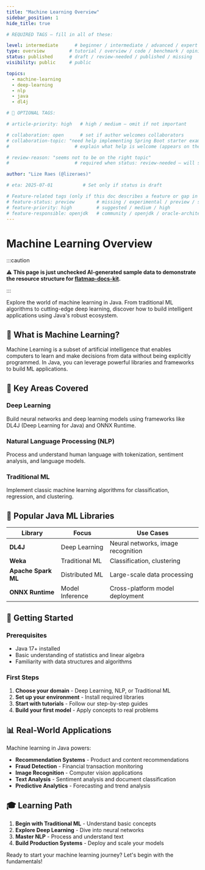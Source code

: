 ```yaml
---
title: "Machine Learning Overview"
sidebar_position: 1
hide_title: true

# REQUIRED TAGS — fill in all of these:

level: intermediate      # beginner / intermediate / advanced / expert
type: overview         # tutorial / overview / code / benchmark / opinion / api-doc
status: published      # draft / review-needed / published / missing
visibility: public     # public

topics:
  - machine-learning
  - deep-learning
  - nlp
  - java
  - dl4j

# 🧩 OPTIONAL TAGS:

# article-priority: high   # high / medium — omit if not important

# collaboration: open      # set if author welcomes collaborators
# collaboration-topic: "need help implementing Spring Boot starter examples"  
#                        # explain what help is welcome (appears on the dashboard & collab page)

# review-reason: "seems not to be on the right topic"
#                        # required when status: review-needed — will show on the article and in the dashboard

author: "Lize Raes (@lizeraes)"

# eta: 2025-07-01           # Set only if status is draft

# Feature-related tags (only if this doc describes a feature or gap in Java+AI):
# feature-status: preview        # missing / experimental / preview / stable / specified
# feature-priority: high         # suggested / medium / high
# feature-responsible: openjdk   # community / openjdk / oracle-architects / jsr / vendor:redhat / project-lead:<name>
---
```


# Machine Learning Overview

:::caution

⚠️ **This page is just unchecked AI-generated sample data to demonstrate the resource structure for [flatmap-docs-kit](https://github.com/lizeraes/flatmap-docs-kit).**

:::

Explore the world of machine learning in Java. From traditional ML algorithms to cutting-edge deep learning, discover how to build intelligent applications using Java's robust ecosystem.

## 🧠 What is Machine Learning?

Machine Learning is a subset of artificial intelligence that enables computers to learn and make decisions from data without being explicitly programmed. In Java, you can leverage powerful libraries and frameworks to build ML applications.

## 🎯 Key Areas Covered

### **Deep Learning**
Build neural networks and deep learning models using frameworks like DL4J (Deep Learning for Java) and ONNX Runtime.

### **Natural Language Processing (NLP)**
Process and understand human language with tokenization, sentiment analysis, and language models.

### **Traditional ML**
Implement classic machine learning algorithms for classification, regression, and clustering.

## 🚀 Popular Java ML Libraries

| Library | Focus | Use Cases |
|---------|-------|-----------|
| **DL4J** | Deep Learning | Neural networks, image recognition |
| **Weka** | Traditional ML | Classification, clustering |
| **Apache Spark ML** | Distributed ML | Large-scale data processing |
| **ONNX Runtime** | Model Inference | Cross-platform model deployment |

## 🔧 Getting Started

### Prerequisites
- Java 17+ installed
- Basic understanding of statistics and linear algebra
- Familiarity with data structures and algorithms

### First Steps
1. **Choose your domain** - Deep Learning, NLP, or Traditional ML
2. **Set up your environment** - Install required libraries
3. **Start with tutorials** - Follow our step-by-step guides
4. **Build your first model** - Apply concepts to real problems

## 📊 Real-World Applications

Machine learning in Java powers:
- **Recommendation Systems** - Product and content recommendations
- **Fraud Detection** - Financial transaction monitoring
- **Image Recognition** - Computer vision applications
- **Text Analysis** - Sentiment analysis and document classification
- **Predictive Analytics** - Forecasting and trend analysis

## 🎓 Learning Path

1. **Begin with Traditional ML** - Understand basic concepts
2. **Explore Deep Learning** - Dive into neural networks
3. **Master NLP** - Process and understand text
4. **Build Production Systems** - Deploy and scale your models

Ready to start your machine learning journey? Let's begin with the fundamentals!
